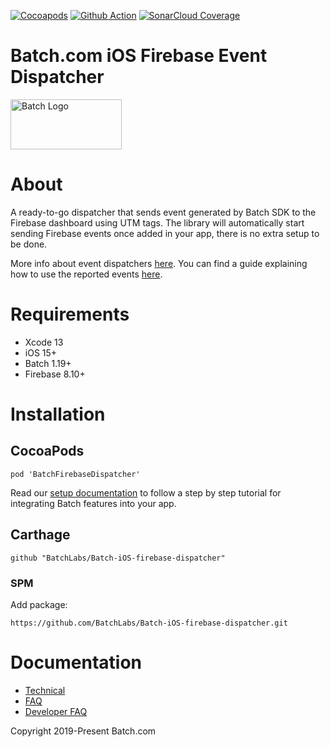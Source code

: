 [![Cocoapods](https://img.shields.io/cocoapods/v/BatchFirebaseDispatcher)](https://cocoapods.org/pods/BatchFirebaseDispatcher)
[![Github Action](https://github.com/BatchLabs/Batch-iOS-firebase-dispatcher/workflows/iOS%20CI/badge.svg)](https://github.com/BatchLabs/Batch-iOS-firebase-dispatcher/actions?query=workflow%3A%22iOS+CI%22)
[![SonarCloud Coverage](https://sonarcloud.io/api/project_badges/measure?project=BatchLabs_Batch-iOS-firebase-dispatcher&metric=coverage)](https://sonarcloud.io/dashboard?id=BatchLabs_Batch-iOS-firebase-dispatcher)

Batch.com iOS Firebase Event Dispatcher
==================

<img src="https://static.batch.com/documentation/Readmes/logo_batch_full_178@2x.png" srcset="https://static.batch.com/documentation/Readmes/logo_batch_full_178.png 1x" width="178" height="80" alt="Batch Logo" />

# About

A ready-to-go dispatcher that sends event generated by Batch SDK to the Firebase dashboard using UTM tags.
The library will automatically start sending Firebase events once added in your app, there is no extra setup to be done.

More info about event dispatchers [here](https://doc.batch.com/ios/advanced/event-dispatchers).
You can find a guide explaining how to use the reported events [here](https://help.batch.com/en/articles/3597151-how-to-export-my-campaign-s-data-to-firebase-google-analytics-or-at-internet-using-events-dispatcher).

# Requirements
 - Xcode 13
 - iOS 15+
 - Batch 1.19+
 - Firebase 8.10+

# Installation

## CocoaPods

```
pod 'BatchFirebaseDispatcher'
```

Read our [setup documentation](https://doc.batch.com/) to follow a step by step tutorial for integrating Batch features into your app.

## Carthage

```
github "BatchLabs/Batch-iOS-firebase-dispatcher"
```

### SPM

Add package: 

```
https://github.com/BatchLabs/Batch-iOS-firebase-dispatcher.git
```

# Documentation

 - [Technical](https://doc.batch.com)
 - [FAQ](https://batch.com/doc/faq/general.html)
 - [Developer FAQ](https://batch.com/developers)

Copyright 2019-Present Batch.com
